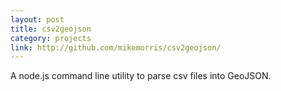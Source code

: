 ```yaml
---
layout: post
title: csv2geojson
category: projects
link: http://github.com/mikemorris/csv2geojson/
---
```


A node.js command line utility to parse csv files into GeoJSON.
